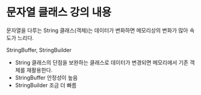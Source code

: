 # 문자열 클래스 강의 내용

문자열을 다루는 String 클래스(객체)는 데이터가 변화하면 메모리상의 변화가 많아 속도가 느리다. 

StringBuffer, StringBuilder 
- String 클래스의 단점을 보완하는 클래스로 데이터가 변경되면 메모리에서 기존 객체를 재활용한다. 
- StringBuffer 안정성이 높음 
- StringBuilder 조금 더 빠름 